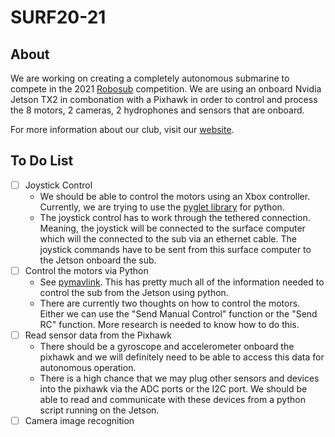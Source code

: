 # SURF20-21
## About
We are working on creating a completely autonomous submarine to compete in the 2021 [Robosub](https://robonation.org/programs/robosub/) competition. We are using an onboard Nvidia Jetson TX2 in combonation with a Pixhawk in order to control and process the 8 motors, 2 cameras, 2 hydrophones and sensors that are onboard. 

For more information about our club, visit our [website](http://mizzousurf.com). 

## To Do List
- [ ] Joystick Control
  - We should be able to control the motors using an Xbox controller. Currently, we are trying to use the [pyglet library](https://github.com/pyglet/pyglet) for python. 
  - The joystick control has to work through the tethered connection. Meaning, the joystick will be connected to the surface computer which will the connected to the sub via an ethernet cable. The joystick commands have to be sent from this surface computer to the Jetson onboard the sub.
- [ ] Control the motors via Python
  - See [pymavlink](https://www.ardusub.com/developers/pymavlink.html). This has pretty much all of the information needed to control the sub from the Jetson using python.
  - There are currently two thoughts on how to control the motors. Either we can use the "Send Manual Control" function or the "Send RC" function. More research is needed to know how to do this.
- [ ] Read sensor data from the Pixhawk
  - There should be a gyroscope and accelerometer onboard the pixhawk and we will definitely need to be able to access this data for autonomous operation.
  - There is a high chance that we may plug other sensors and devices into the pixhawk via the ADC ports or the I2C port. We should be able to read and communicate with these devices from a python script running on the Jetson.
- [ ] Camera image recognition
